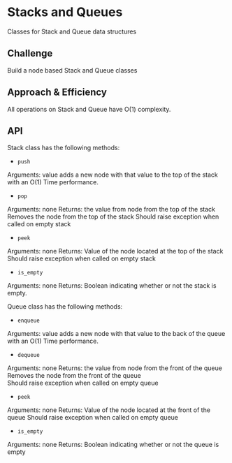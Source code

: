 # Stacks and Queues

Classes for Stack and Queue data structures

## Challenge

Build a node based Stack and Queue classes

## Approach & Efficiency

All operations on Stack and Queue have O(1) complexity.

## API

Stack class has the following methods:

* `push`

Arguments: value
adds a new node with that value to the top of the stack with an O(1) Time performance.

* `pop`

Arguments: none
Returns: the value from node from the top of the stack
Removes the node from the top of the stack
Should raise exception when called on empty stack

* `peek`

Arguments: none
Returns: Value of the node located at the top of the stack
Should raise exception when called on empty stack

* `is_empty`

Arguments: none
Returns: Boolean indicating whether or not the stack is empty.

Queue class has the following methods:

* `enqueue`

Arguments: value
adds a new node with that value to the back of the queue with an O(1) Time performance.

* `dequeue`

Arguments: none
Returns: the value from node from the front of the queue
Removes the node from the front of the queue  
Should raise exception when called on empty queue

* `peek`

Arguments: none
Returns: Value of the node located at the front of the queue
Should raise exception when called on empty queue

* `is_empty`

Arguments: none
Returns: Boolean indicating whether or not the queue is empty
